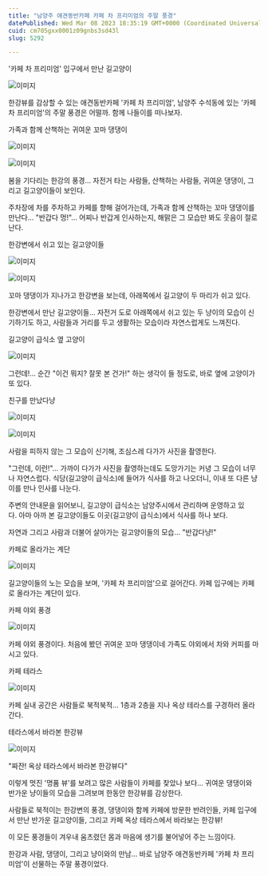 ```yaml
---
title: "남양주 애견동반카페 카페 차 프리미엄의 주말 풍경"
datePublished: Wed Mar 08 2023 18:35:19 GMT+0000 (Coordinated Universal Time)
cuid: cm705gxx0001z09gnbs3sd43l
slug: 5292

---
```



'카페 차 프리미엄' 입구에서 만난 길고양이

![이미지](https://cdn.hashnode.com/res/hashnode/image/upload/v1739258249788/95ac6ea7-291d-46ea-a66e-6d79adf8159b.jpeg)

한강뷰를 감상할 수 있는 애견동반카페 '카페 차 프리미엄', 남양주 수석동에 있는 '카페 차 프리미엄'의 주말 풍경은 어떨까. 함께 나들이를 떠나보자.

가족과 함께 산책하는 귀여운 꼬마 댕댕이

![이미지](https://cdn.hashnode.com/res/hashnode/image/upload/v1739258251593/b1fe691b-c80d-4439-bbd5-b4f4d494e557.jpeg)

![이미지](https://cdn.hashnode.com/res/hashnode/image/upload/v1739258253942/cd9f3445-7f2a-4b0a-909d-1948b1f17e29.jpeg)

봄을 기다리는 한강의 풍경... 자전거 타는 사람들, 산책하는 사람들, 귀여운 댕댕이, 그리고 길고양이들이 보인다.

주차장에 차를 주차하고 카페를 향해 걸어가는데, 가족과 함께 산책하는 꼬마 댕댕이를 만난다... "반갑다 멍!"... 어찌나 반갑게 인사하는지, 해맑은 그 모습만 봐도 웃음이 절로 난다.

한강변에서 쉬고 있는 길고양이들

![이미지](https://cdn.hashnode.com/res/hashnode/image/upload/v1739258256271/1a783343-7117-4195-af9d-b91d7f8adc89.jpeg)

![이미지](https://cdn.hashnode.com/res/hashnode/image/upload/v1739258258322/fdc5abf5-b32e-44ad-8fc4-cfdfdccbf440.jpeg)

꼬마 댕댕이가 지나가고 한강변을 보는데, 아래쪽에서 길고양이 두 마리가 쉬고 있다.

한강변에서 만난 길고양이들... 자전거 도로 아래쪽에서 쉬고 있는 두 냥이의 모습이 신기하기도 하고, 사람들과 거리를 두고 생활하는 모습이라 자연스럽게도 느껴진다.

길고양이 급식소 옆 고양이

![이미지](https://cdn.hashnode.com/res/hashnode/image/upload/v1739258260517/e2b206f4-2c27-4b92-aa36-7ca2c82cf3a1.jpeg)

그런데!... 순간 "이건 뭐지? 잘못 본 건가!" 하는 생각이 들 정도로, 바로 옆에 고양이가 또 있다.

친구를 만났다냥

![이미지](https://cdn.hashnode.com/res/hashnode/image/upload/v1739258262616/c53e3c5a-52bc-4172-9a0f-e53136f06f92.jpeg)

![이미지](https://cdn.hashnode.com/res/hashnode/image/upload/v1739258264958/b1b67b66-2d57-477a-8726-097c791a1102.jpeg)

사람을 피하지 않는 그 모습이 신기해, 조심스레 다가가 사진을 촬영한다.

"그런데, 이런!"... 가까이 다가가 사진을 촬영하는데도 도망가기는 커녕 그 모습이 너무나 자연스럽다. 식당(길고양이 급식소)에 들어가 식사를 하고 나오더니, 이내 또 다른 냥이를 만나 인사를 나눈다.

주변의 안내문을 읽어보니, 길고양이 급식소는 남양주시에서 관리하며 운영하고 있다. 아마 아까 본 길고양이들도 이곳(길고양이 급식소)에서 식사를 하나 보다.

자연과 그리고 사람과 더불어 살아가는 길고양이들의 모습... "반갑다냥!"

카페로 올라가는 계단

![이미지](https://cdn.hashnode.com/res/hashnode/image/upload/v1739258267320/e422df83-3117-4a60-877d-763a38d01afb.jpeg)

길고양이들의 노는 모습을 보며, '카페 차 프리미엄'으로 걸어간다. 카페 입구에는 카페로 올라가는 계단이 있다.

카페 야외 풍경

![이미지](https://cdn.hashnode.com/res/hashnode/image/upload/v1739258269397/355ee0fa-db25-4aec-95dd-dfc444b2a191.jpeg)

카페 야외 풍경이다. 처음에 봤던 귀여운 꼬마 댕댕이네 가족도 야외에서 차와 커피를 마시고 있다.

카페 테라스

![이미지](https://cdn.hashnode.com/res/hashnode/image/upload/v1739258271273/30f4f958-9675-44e4-9419-dfa048ff09f2.jpeg)

카페 실내 공간은 사람들로 북적북적... 1층과 2층을 지나 옥상 테라스를 구경하러 올라간다.

테라스에서 바라본 한강뷰

![이미지](https://cdn.hashnode.com/res/hashnode/image/upload/v1739258273206/627f86c7-f203-46ec-85c1-8b461c5a66a7.jpeg)

"짜잔! 옥상 테라스에서 바라본 한강뷰다"

이렇게 멋진 '명품 뷰'를 보려고 많은 사람들이 카페를 찾았나 보다... 귀여운 댕댕이와 반가운 냥이들의 모습을 그려보며 한동안 한강뷰를 감상한다.

사람들로 북적이는 한강변의 풍경, 댕댕이와 함께 카페에 방문한 반려인들, 카페 입구에서 만난 반가운 길고양이들, 그리고 카페 옥상 테라스에서 바라보는 한강뷰!

이 모든 풍경들이 겨우내 움츠렸던 몸과 마음에 생기를 불어넣어 주는 느낌이다.

한강과 사람, 댕댕이, 그리고 냥이와의 만남... 바로 남양주 애견동반카페 '카페 차 프리미엄'이 선물하는 주말 풍경이었다.